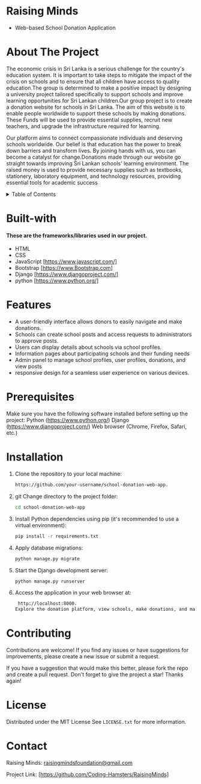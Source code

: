 # Raising Minds
* Web-based School Donation Application
  
<!-- ABOUT THE PROJECT -->
# About The Project
The economic crisis in Sri Lanka is a serious challenge for the country's education system. It is important to take steps to mitigate the impact of the crisis on schools and to ensure that all children have access to quality education.The group is determined to make a positive impact by designing a university project tailored specifically to support schools and improve learning opportunities for Sri Lankan children.Our group project is to create a donation website for schools in Sri Lanka. The aim of this website is to enable people worldwide to support these schools by making donations. These 
Funds will be used to provide essential supplies, recruit new teachers, and upgrade the infrastructure required for learning.

Our platform aims to connect compassionate individuals and deserving schools worldwide. Our belief is that education has the power to break down barriers and transform lives. By joining hands with us, you can become a catalyst for change.Donations made through our website go straight towards improving Sri Lankan schools' learning environment. The raised money is used to provide necessary supplies such as textbooks, stationery, laboratory equipment, and technology resources, providing essential tools for academic success

<!-- TABLE OF CONTENTS -->
<details>
  <summary>Table of Contents</summary>
  <ol>
    <li><a href="#Built-with">Built With</a></li>
    <li><a href="#Features">Features</a></li>
    <li><a href="#prerequisites">Prerequisites</a></li>
    <li><a href="#Installation">Installation</a></li>
    <li><a href="#Contributing">Contributing</a></li>
    <li><a href="#License">License</a></li>
    <li><a href="#Contact">Contact</a></li>
  </ol>
</details>

# Built-with

#### These are the frameworks/libraries used in our project.

* HTML
* CSS
* JavaScript [https://www.javascript.com/]
* Bootstrap [https://www.Bootstrap.com]
* Django [https://www.djangoproject.com/]
* python [https://www.python.org/]


<!-- Features -->
# Features

* A user-friendly interface allows donors to easily navigate and make donations.
* Schools can create school posts and access requests to administrators to approve posts.
* Users can display details about schools via school profiles. 
* Information pages about participating schools and their funding needs
* Admin panel to manage school profiles, user profiles, donations, and view posts
* responsive design for a seamless user experience on various devices.

# Prerequisites

Make sure you have the following software installed before setting up the project:
Python (https://www.python.org/)
Django (https://www.djangoproject.com/)
Web browser (Chrome, Firefox, Safari, etc.)

# Installation

1. Clone the repository to your local machine:
   ```sh
   https://github.com/your-username/school-donation-web-app.
   ```
2. git Change directory to the project folder:
   ```sh
   cd school-donation-web-app
   ```
3. Install Python dependencies using pip (it's recommended to use a virtual environment):
   ```sh
   pip install -r requirements.txt
   ```
4. Apply database migrations:
   ```sh
   python manage.py migrate
   ```
5. Start the Django development server:
   ```sh
   python manage.py runserver
   ```
6. Access the application in your web browser at:
   ```sh
    http://localhost:8000.
   Explore the donation platform, view schools, make donations, and manage the application through the admin panel at http://localhost:8000/admin.
   ```

<!-- CONTRIBUTING -->

# Contributing

Contributions are welcome! If you find any issues or have suggestions for improvements, please create a new issue or submit a request.

If you have a suggestion that would make this better, please fork the repo and create a pull request.
Don't forget to give the project a star! Thanks again!

<!-- LICENSE -->
# License

Distributed under the MIT License See `LICENSE.txt` for more information.

<!-- CONTACT -->
# Contact
Raising Minds: raisingmindsfoundation@gmail.com

Project Link: [https://github.com/Coding-Hamsters/RaisingMinds]




